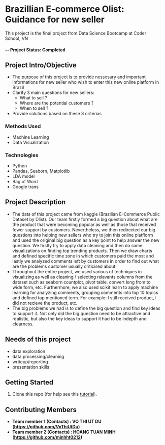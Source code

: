 # Brazillian E-commerce Olist: Guidance for new seller
This project is the final project from Data Science Bootcamp at Coder School, VN

#### -- Project Status: Completed

## Project Intro/Objective
- The purpose of this project is to provide nessesary and important informations for new seller who wish to enter this new online platform in Brazil 
- Clarify 3 main questions for new sellers: 
   + What to sell ? 
   + Where are the potential customers ?
   + When to sell ?
- Provide solutions based on these 3 criterias

### Methods Used
* Machine Learning
* Data Visualization

### Technologies 
* Python
* Pandas, Seaborn, Matplotlib
* LDA model
* Bag of Word
* Google trans

## Project Description
- The data of this project came from kaggle (Brazilian E-Commerce Public Dataset by Olist). Our team firstly formed a big question about what are the product that were becoming popular as well as those that received fewer support by customers. Nevertheless, we then redirected our big questions into helping new sellers who try to join this online platflorm and used the original big question as a key point to help answer the new question. We firstly try to apply data cleaning and then do some visualizations on finding top trending products. Then we draw charts and defined specific time zone in which customers paid the most and lastly we analyzed comments left by customers in order to find out what are the problems customer usually criticised about.
- Throughout the entire project, we used various of techniques in visualizing as well as cleaning / selecting relavants columns from the dataset such as seaborn countplot, pivot table, convert long from to wide form, etc. Furthermore, we also used scikit learn to apply machine learning for analyzing comments, grouping comments into top 10 topics and defined top mentioned term. For example: I still received product, I did not recieve the product, etc.
-  The big problems we had is to define the big question and find key ideas to support it. Not only did the big question need to be attractive and realistic, but also the key ideas to support it had to be indepth and clearness.

## Needs of this project
- data exploration
- data processing/cleaning
- writeup/reporting
- presentation skills

## Getting Started

1. Clone this repo (for help see this [tutorial](https://help.github.com/articles/cloning-a-repository/)).

## Contributing Members

- **Team member 1 (Contacts) : VO THI UT DU (https://github.com/VoThiUtDu)**
- **Team member 2 (Contacts) : HOANG TUAN MINH (https://github.com/minhht0212)**

